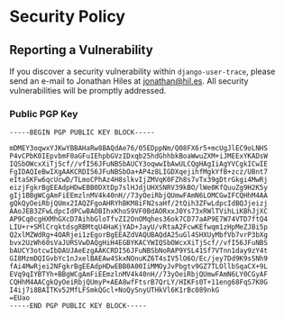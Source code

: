 # Security Policy

## Reporting a Vulnerability

If you discover a security vulnerability within `django-user-trace`, please
send an e-mail to Jonathan Hiles at jonathan@hil.es. All security
vulnerabilities will be promptly addressed.

### Public PGP Key

```asc
-----BEGIN PGP PUBLIC KEY BLOCK-----

mDMEY3oqwxYJKwYBBAHaRw8BAQdAe76/05EDppNm/Q08FX6r5+mcUgJlEC9oLNHS
P4vCPbK0IEpvbmF0aGFuIEhpbGVzIDxqb25hdGhhbkBoaWwuZXM+iJMEExYKADsW
IQSbOWcxXiTjScf//vfI56JFuNBSbAUCY3oqwwIbAwULCQgHAgIiAgYVCgkICwIE
FgIDAQIeBwIXgAAKCRDI56JFuNBSbOa+AP4z8LIGDXqejihfMgkYfB+zcz/UBnt7
eItaSKFw6qcUcwD/TLmoCPhAz4H8slkvIjZMVqK0FZh8s7vTx39gDtrGkgi4MwRj
eizjFgkrBgEEAdpHDwEBB0DXtDp7slHJdjUHXSNRV39kBO/lWe0KfQuuZg9H2K5y
gIj1BBgWCgAmFiEEmzlnMV4k40nH//73yOeiRbjQUmwFAmN6LOMCGwIFCQHhM4AA
gQkQyOeiRbjQUmx2IAQZFgoAHRYhBKM8iFN2saHf/2tQih3ZFwLdpcIdBQJjeizj
AAoJEB3ZFwLdpcIdPCwBAOBIhxKhoS9VF0BdAORxxJ0Ys73xRWlTVihLiKBhJjXC
AP9Cq0cgHXMhGXcD7AihbGloTfvZI2OnOMqhes36ok7CD77aAP9E7W74VTD7ftQ4
LIU+r+SMlCrqktdsgRBMtqU4HaKjYAD+JayU/vRtaA2FcwKEfwqm1zHpMeZJBi5p
Q2xlMZWdRg+4OARjei1zEgorBgEEAZdVAQUBAQdA25uGl4SHXUyMbfVb7vrP3bXg
bvx2UzWh60sVaJURSVwDAQgHiH4EGBYKACYWIQSbOWcxXiTjScf//vfI56JFuNBS
bAUCY3otcwIbDAUJAeEzgAAKCRDI56JFuNBSbNoRAP9YSL41Sf7VTnn1day9zY4t
GI8MzmDQIGvbYc1nJxelBAEAw4SkxNOnuKZ6T4sIV5lO6O/Ec/jey7Dd9K9sSNh9
fAi4MwRjei2NFgkrBgEEAdpHDwEBB0A00IiMMOyJvPbgtv9GZ7TLOllbSqaCX+9L
EVq9qIYBTYh+BBgWCgAmFiEEmzlnMV4k40nH//73yOeiRbjQUmwFAmN6LY0CGyAF
CQHhM4AACgkQyOeiRbjQUmyP+AEA8wfFtsrB7QrLY/HIKFs0T+11eng68FqS7K0G
I4ij7i8BAITKv52MfLFSmkQGcl+NoQySnyUTHkVl6K1rBc089nkG
=EUao
-----END PGP PUBLIC KEY BLOCK-----
```
